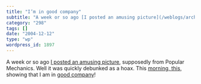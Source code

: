 ```yaml
---
title: "I’m in good company"
subtitle: "A week or so ago [I posted an amusing picture](/weblogs/archives/000523.html), supposedly from Popul..."
category: "298"
tags: []
date: "2004-12-12"
type: "wp"
wordpress_id: 1897
---
```

A week or so ago [I posted an amusing picture](/weblogs/archives/000523.html), supposedly from Popular Mechanics. Well it was quickly debunked as a hoax. This [morning, this,](http://news.zdnet.com/2100-3513_22-5484053.html) showing that I am in [good company](http://radio.weblogs.com/0001011/2004/12/11.html#a8862)!